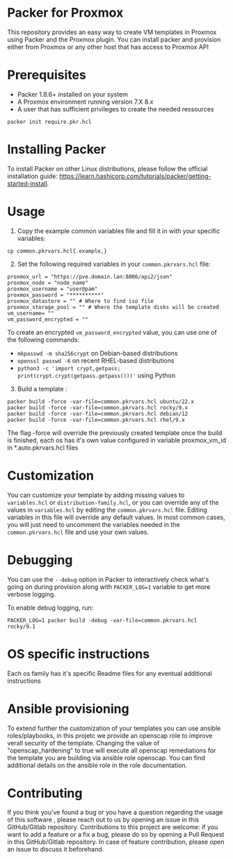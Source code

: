 Packer for Proxmox
===================

This repository provides an easy way to create VM templates in Proxmox using Packer and the Proxmox plugin.
You can install packer and provision either from Proxmox or any other host that has access to Proxmox API

Prerequisites
=============

- Packer 1.8.6+ installed on your system
- A Proxmox environment running version 7.X 8.x
- A user that has sufficient privileges to create the needed ressources

```
packer init require.pkr.hcl
```

Installing Packer
=================

To install Packer on other Linux distributions, please follow the official installation guide: https://learn.hashicorp.com/tutorials/packer/getting-started-install.

Usage
=====

1. Copy the example common variables file and fill it in with your specific variables:

```
cp common.pkrvars.hcl{.example,}

```
2. Set the following required variables in your `common.pkrvars.hcl` file:

```
proxmox_url = "https://pve.domain.lan:8006/api2/json"
proxmox_node = "node_name"
proxmox_username = "user@pam"
proxmox_password = "**********"
proxmox_datastore = "" # Where to find iso file
proxmox_storage_pool = "" # Where the template disks will be created
vm_username= ""
vm_password_encrypted = ""
```

   To create an encrypted `vm_password_encrypted` value, you can use one of the following commands:
   - `mkpasswd -m sha256crypt` on Debian-based distributions
   - `openssl passwd -6` on recent RHEL-based distributions
   - `python3 -c 'import crypt,getpass; print(crypt.crypt(getpass.getpass()))'` using Python

3. Build a template :

```
packer build -force -var-file=common.pkrvars.hcl ubuntu/22.x
packer build -force -var-file=common.pkrvars.hcl rocky/9.x
packer build -force -var-file=common.pkrvars.hcl debian/12
packer build -force -var-file=common.pkrvars.hcl rhel/9.x
```
The flag -force will override the previously created template once the build is finished, each os has it's own value configured in variable proxmox_vm_id in *.auto.pkrvars.hcl files 

Customization
=============

You can customize your template by adding missing values to `variables.hcl` or `distribution-family.hcl`, or you can override any of the values in `variables.hcl` by editing the `common.pkrvars.hcl` file.
Editing variables in this file will override any default values. 
In most common cases, you will just need to uncomment the variables needed in the `common.pkrvars.hcl` file and use your own values.


Debugging
============
You can use the `--debug` option in Packer to interactively check what's going on during provision along with `PACKER_LOG=1` variable to get more verbose logging.

To enable debug logging, run:

```
PACKER_LOG=1 packer build -debug -var-file=common.pkrvars.hcl rocky/9.1
```

OS specific instructions
============
Each os family has it's specific Readme files for any eventual additional instructions

Ansible provisioning
============
To extend further the customization of your templates you can use ansible roles/playbooks, in this projetc we provide an openscap role to improve verall security of the template.
Changing the value of "openscap_hardening" to true will execute all openscap remediations for the template you are building via ansible role openscap.
You can find additional details on the ansible role in the role documentation.

Contributing
===========
If you think you've found a bug  or you have a question regarding the usage of this software , please reach out to us by opening an issue in this GitHub/Gitlab repository.
Contributions to this project are welcome: if you want to add a feature or a fix a bug, please do so by opening a Pull Request in this GitHub/Gitlab repository. 
In case of feature contribution, please open an issue to discuss it beforehand.
